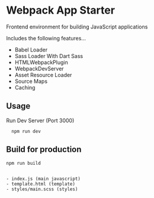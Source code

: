 # Webpack App Starter

Frontend environment for building JavaScript applications

Includes the following features...

-   Babel Loader
-   Sass Loader With Dart Sass
-   HTMLWebpackPlugin
-   WebpackDevServer
-   Asset Resource Loader
-   Source Maps
-   Caching

## Usage

Run Dev Server (Port 3000)

```
  npm run dev
```

## Build for production

```
npm run build


- index.js (main javascript)
- template.html (template)
- styles/main.scss (styles)
```
